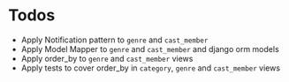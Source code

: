 # Todos

* Apply Notification pattern to `genre` and `cast_member`
* Apply Model Mapper to `genre` and `cast_member` and django orm models
* Apply order_by to `genre` and `cast_member` views
* Apply tests to cover order_by in `category`, `genre` and `cast_member` views
